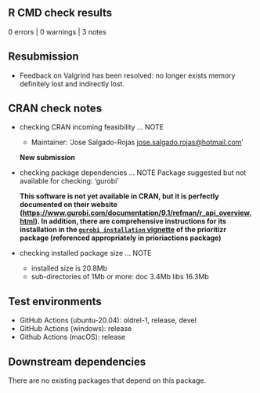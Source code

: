 ## R CMD check results

0 errors | 0 warnings | 3 notes

## Resubmission

* Feedback on Valgrind has been resolved: no longer exists memory definitely lost and indirectly lost.
  
## CRAN check notes

* checking CRAN incoming feasibility ... NOTE
  - Maintainer: ‘Jose Salgado-Rojas <jose.salgado.rojas@hotmail.com>’
  
  **New submission**
 
* checking package dependencies ... NOTE
  Package suggested but not available for checking: ‘gurobi’

  **This software is not yet available in CRAN, but it is perfectly documented on their website (https://www.gurobi.com/documentation/9.1/refman/r_api_overview.html). In addition, there are comprehensive instructions for its installation in the [`gurobi installation` vignette](https://prioritizr.net/articles/gurobi_installation.html) of the prioritizr package (referenced appropriately in prioriactions package)**

* checking installed package size ... NOTE
  - installed size is 20.8Mb
  - sub-directories of 1Mb or more:
      doc   3.4Mb
      libs  16.3Mb

## Test environments

 - GitHub Actions (ubuntu-20.04): oldrel-1, release, devel
 - GitHub Actions (windows): release
 - Github Actions (macOS): release

## Downstream dependencies

There are no existing packages that depend on this package.
